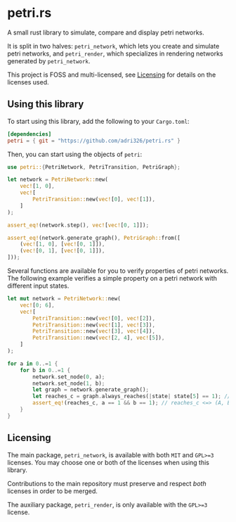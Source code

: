 # petri.rs

A small rust library to simulate, compare and display petri networks.

It is split in two halves: `petri_network`, which lets you create and simulate petri networks,
and `petri_render`, which specializes in rendering networks generated by `petri_network`.

This project is FOSS and multi-licensed, see [Licensing](#licensing) for details on the licenses used.

## Using this library

To start using this library, add the following to your `Cargo.toml`:

```toml
[dependencies]
petri = { git = "https://github.com/adri326/petri.rs" }
```

Then, you can start using the objects of `petri`:

```rs
use petri::{PetriNetwork, PetriTransition, PetriGraph};

let network = PetriNetwork::new(
    vec![1, 0],
    vec![
        PetriTransition::new(vec![0], vec![1]),
    ]
);

assert_eq!(network.step(), vec![vec![0, 1]]);

assert_eq!(network.generate_graph(), PetriGraph::from([
    (vec![1, 0], [vec![0, 1]]),
    (vec![0, 1], [vec![0, 1]]),
]));
```

Several functions are available for you to verify properties of petri networks.
The following example verifies a simple property on a petri network with different input states.

```rs
let mut network = PetriNetwork::new(
    vec![0; 6],
    vec![
        PetriTransition::new(vec![0], vec![2]),
        PetriTransition::new(vec![1], vec![3]),
        PetriTransition::new(vec![3], vec![4]),
        PetriTransition::new(vec![2, 4], vec![5]),
    ]
);

for a in 0..=1 {
    for b in 0..=1 {
        network.set_node(0, a);
        network.set_node(1, b);
        let graph = network.generate_graph();
        let reaches_c = graph.always_reaches(|state| state[5] == 1); // reaches_c = [A, B, 0, 0, 0, 0] ->> [0, 0, 0, 0, 0, 1]
        assert_eq!(reaches_c, a == 1 && b == 1); // reaches_c <=> (A, B) = (1, 1)
    }
}
```

## Licensing

The main package, `petri_network`, is available with both `MIT` and `GPL>=3` licenses.
You may choose one or both of the licenses when using this library.

Contributions to the main repository must preserve and respect *both* licenses in order to be merged.

The auxiliary package, `petri_render`, is only available with the `GPL>=3` license.
